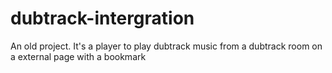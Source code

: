 # dubtrack-intergration
An old project.
It's a player to play dubtrack music from a dubtrack room on a external page with a bookmark
